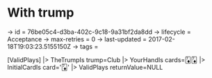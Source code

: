 ﻿# With trump

-> id = 76be05c4-d3ba-402c-9c18-9a31bf2da8dd
-> lifecycle = Acceptance
-> max-retries = 0
-> last-updated = 2017-02-18T19:03:23.5155150Z
-> tags = 

[ValidPlays]
|> TheTrumpIs trump=Club
|> YourHandIs cards=🃇🃇
|> InitialCardIs card='🃇'
|> ValidPlays returnValue=NULL
~~~
